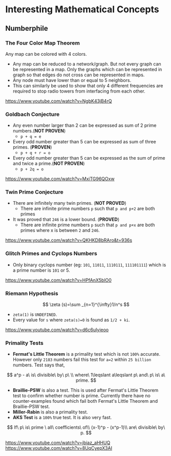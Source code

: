 # Interesting Mathematical Concepts

## Numberphile

### The Four Color Map Theorem

Any map can be colored with 4 colors.

- Any map can be reduced to a network/graph. But not every graph can be represented in a map. Only the graphs which can be represented in graph so that edges do not cross can be represented in maps.
- Any node must have lower than or equal to 5 neighbors.
- This can similarly be used to show that only 4 different frequencies are required to stop radio towers from interfacing from each other.

https://www.youtube.com/watch?v=NgbK43jB4rQ

### Goldbach Conjecture

- Any even number larger than 2 can be expressed as sum of 2 prime numbers.(**NOT PROVEN**)
  - `p + q = e`
- Every odd number greater than 5 can be expressed as sum of three primes. (**PROVEN**)
  - `p + q + r = o`
- Every odd number greater than 5 can be expressed as the sum of prime and twice a prime.(**NOT PROVEN**)
  - `p + 2q = o`

https://www.youtube.com/watch?v=MxiTG96QOxw

### Twin Prime Conjecture

- There are infinitely many twin primes. (**NOT PROVED**)
  - There are infinite prime numbers `p` such that `p and p+2` are both primes
- It was proved that `246` is a lower bound. (**PROVED**)
  - There are infinite prime numbers `p` such that `p and p+x` are both primes where x is between `2` and `246`.

https://www.youtube.com/watch?v=QKHKD8bRAro&t=936s

### Glitch Primes and Cyclops Numbers

- Only binary cyclops number (eg: `101`, `11011`, `1110111`, `111101111`) which is a prime number is `101` or 5.

https://www.youtube.com/watch?v=HPfAnX5blO0

### Riemann Hypothesis

$$
\zeta (s)=\sum _{n=1}^{\infty}1/n^s
$$

- `zeta(1)` is `UNDEFINED`. 
- Every value for `s` where `zeta(s)=0` is found as `1/2 + ki`.

https://www.youtube.com/watch?v=d6c6uIyieoo

### Primality Tests

- **Fermat's Little Theorem** is a primality test which is not `100%` accurate. However only `2183` numbers fail this test for `a=2` within `25 billion` numbers. Test says that,

$$
a^p - a\ is\ divisible\ by\ p\ \\
where\ 1\leqslant a\leqslant p\ and\ p\ is\ a\ prime.
$$

- **Braillie-PSW** is also a test. This is used after Fermat's Little Theorem test to confirm whether number is prime. Currently there have no counter-examples found which fail both Fermat's Little Theorem and Braillie-PSW test.
- **Miller-Rabin** is also a primality test.
- **AKS Test** is a `100%` true test. It is also very fast.

$$
If\ p\ is\ prime \ all\ coefficients\ of\\
(x-1)^p - (x^p-1)\\
are\ divisible\ by\ p.
$$

https://www.youtube.com/watch?v=jbiaz_aHHUQ
https://www.youtube.com/watch?v=8UqCyepX3AI